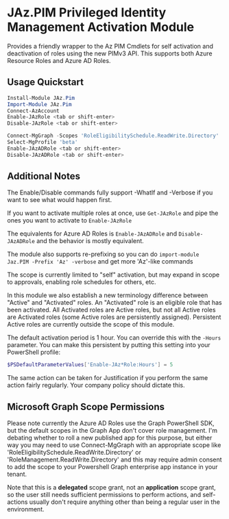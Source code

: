 # JAz.PIM Privileged Identity Management Activation Module

Provides a friendly wrapper to the Az PIM Cmdlets for self activation and deactivation of roles using the new PIMv3 API.
This supports both Azure Resource Roles and Azure AD Roles.

## Usage Quickstart

```powershell
Install-Module JAz.Pim
Import-Module JAz.Pim
Connect-AzAccount
Enable-JAzRole <tab or shift-enter>
Disable-JAzRole <tab or shift-enter>

Connect-MgGraph -Scopes 'RoleEligibilitySchedule.ReadWrite.Directory'
Select-MgProfile 'beta'
Enable-JAzADRole <tab or shift-enter>
Disable-JAzADRole <tab or shift-enter>
```

## Additional Notes

The Enable/Disable commands fully support -WhatIf and -Verbose if you want to see what would happen first.

If you want to activate multiple roles at once, use `Get-JAzRole` and pipe the ones you want to activate to `Enable-JAzRole`

The equivalents for Azure AD Roles is `Enable-JAzADRole` and `Disable-JAzADRole` and the behavior is mostly equivalent.

The module also supports re-prefixing so you can do `import-module Jaz.PIM -Prefix 'Az' -verbose` and get more 'Az'-like commands

The scope is currently limited to "self" activation, but may expand in scope to approvals, enabling role schedules for others, etc.

In this module we also establish a new terminology difference between "Active" and "Activated" roles. An "Activated" role
is an eligible role that has been activated. All Activated roles are Active roles, but not all Active roles are
Activated roles (some Active roles are persistently assigned). Persistent Active roles are currently outside the scope
of this module.

The default activation period is 1 hour. You can override this with the `-Hours` parameter. You can make this persistent
by putting this setting into your PowerShell profile:

```powershell
$PSDefaultParameterValues['Enable-JAz*Role:Hours'] = 5
```

The same action can be taken for Justification if you perform the same action fairly regularly. Your company policy
should dictate this.

## Microsoft Graph Scope Permissions

Please note currently the Azure AD Roles use the Graph PowerShell SDK, but the default scopes in the Graph App don't
cover role management. I'm debating whether to roll a new published app for this purpose, but either way you may need
to use Connect-MgGraph with an appropriate scope like 'RoleEligibilitySchedule.ReadWrite.Directory' or 'RoleManagement.ReadWrite.Directory'
and this may require admin consent to add the scope to your Powershell Graph enterprise app instance in your tenant.

Note that this is a **delegated** scope grant, not an **application** scope grant, so the user still needs sufficient permissions
to perform actions, and self-actions usually don't require anything other than being a regular user in the environment.
